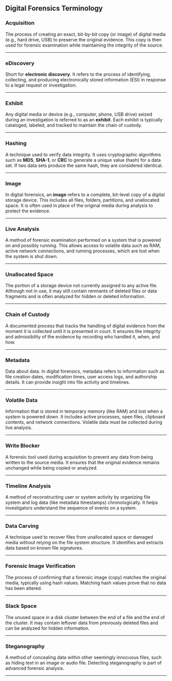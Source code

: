 **Digital Forensics Terminology** 
---


### **Acquisition**

The process of creating an exact, bit-by-bit copy (or image) of digital media (e.g., hard drive, USB) to preserve the original evidence. This copy is then used for forensic examination while maintaining the integrity of the source.

---

### **eDiscovery**

Short for **electronic discovery**. It refers to the process of identifying, collecting, and producing electronically stored information (ESI) in response to a legal request or investigation.

---

### **Exhibit**

Any digital media or device (e.g., computer, phone, USB drive) seized during an investigation is referred to as an **exhibit**. Each exhibit is typically cataloged, labeled, and tracked to maintain the chain of custody.

---

### **Hashing**

A technique used to verify data integrity. It uses cryptographic algorithms such as **MD5**, **SHA-1**, or **CRC** to generate a unique value (hash) for a data set. If two data sets produce the same hash, they are considered identical.

---

### **Image**

In digital forensics, an **image** refers to a complete, bit-level copy of a digital storage device. This includes all files, folders, partitions, and unallocated space. It is often used in place of the original media during analysis to protect the evidence.

---

### **Live Analysis**

A method of forensic examination performed on a system that is powered on and possibly running. This allows access to volatile data such as RAM, active network connections, and running processes, which are lost when the system is shut down.

---

### **Unallocated Space**

The portion of a storage device not currently assigned to any active file. Although not in use, it may still contain remnants of deleted files or data fragments and is often analyzed for hidden or deleted information.

---

### **Chain of Custody**

A documented process that tracks the handling of digital evidence from the moment it is collected until it is presented in court. It ensures the integrity and admissibility of the evidence by recording who handled it, when, and how.

---

### **Metadata**

Data about data. In digital forensics, metadata refers to information such as file creation dates, modification times, user access logs, and authorship details. It can provide insight into file activity and timelines.

---

### **Volatile Data**

Information that is stored in temporary memory (like RAM) and lost when a system is powered down. It includes active processes, open files, clipboard contents, and network connections. Volatile data must be collected during live analysis.

---

### **Write Blocker**

A forensic tool used during acquisition to prevent any data from being written to the source media. It ensures that the original evidence remains unchanged while being copied or analyzed.

---

### **Timeline Analysis**

A method of reconstructing user or system activity by organizing file system and log data (like metadata timestamps) chronologically. It helps investigators understand the sequence of events on a system.

---

### **Data Carving**

A technique used to recover files from unallocated space or damaged media without relying on the file system structure. It identifies and extracts data based on known file signatures.

---

### **Forensic Image Verification**

The process of confirming that a forensic image (copy) matches the original media, typically using hash values. Matching hash values prove that no data has been altered.

---

### **Slack Space**

The unused space in a disk cluster between the end of a file and the end of the cluster. It may contain leftover data from previously deleted files and can be analyzed for hidden information.

---

### **Steganography**

A method of concealing data within other seemingly innocuous files, such as hiding text in an image or audio file. Detecting steganography is part of advanced forensic analysis.

---



